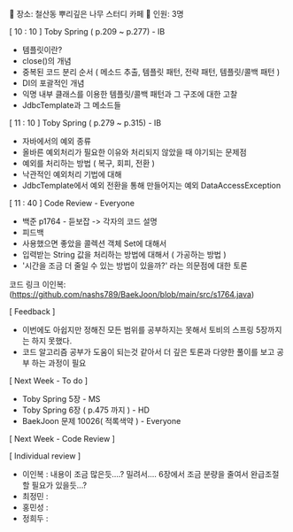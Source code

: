 
📌 장소: 철산동 뿌리깊은 나무 스터디 카페
📌 인원: 3명

[ 10 : 10  ] Toby Spring ( p.209 ~ p.277) - IB

- 템플릿이란? 
- close()의 개념
- 중복된 코드 분리 순서 ( 메소드 추출, 템플릿 패턴, 전략 패턴, 템플릿/콜백 패턴 )
- DI의 포괄적인 개념
- 익명 내부 클래스를 이용한 템플릿/콜백 패턴과 그 구조에 대한 고찰
- JdbcTemplate과 그 메소드들


[ 11 : 10  ] Toby Spring ( p.279 ~ p.315) - IB

- 자바에서의 예외 종류
- 올바른 예외처리가 필요한 이유와 처리되지 않았을 때 야기되는 문제점
- 예외를 처리하는 방법 ( 복구, 회피, 전환 )
- 낙관적인 예외처리 기법에 대해
- JdbcTemplate에서 예외 전환을 통해 만들어지는 예외 DataAccessException

[ 11 : 40 ] Code Review - Everyone

- 백준 p1764 - 듣보잡 -> 각자의 코드 설명
- 피드백
- 사용했으면 좋았을 콜렉션 객체 Set에 대해서
- 입력받는 String 값을 처리하는 방법에 대해서 ( 가공하는 방법 )
- '시간을 조금 더 줄일 수 있는 방법이 있을까?' 라는 의문점에 대한 토론

코드 링크 
이인복: (https://github.com/nashs789/BaekJoon/blob/main/src/s1764.java)

[ Feedback ]

- 이번에도 아쉽지만 정해진 모든 범위를 공부하지는 못해서 토비의 스프링 5장까지는 하지 못했다. 
- 코드 알고리즘 공부가 도움이 되는것 같아서 더 깊은 토론과 다양한 풀이를 보고 공부 하는 과정이 필요

[ Next Week - To do ]

- Toby Spring 5장 - MS
- Toby Spring 6장 ( p.475 까지 ) - HD
- BaekJoon 문제 10026( 적록색약 ) - Everyone

[ Next Week - Code Review ]

[ Individual review ]
- 이인복 : 내용이 조금 많은듯....? 밀려서.... 6장에서 조금 분량을 줄여서 완급조절 할 필요가 있을듯...?
- 최정민 :
- 홍민성 :
- 정희두 : 
 
